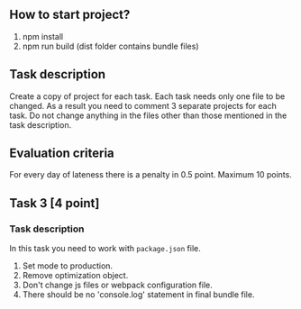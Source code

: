 ## How to start project?

1. npm install
2. npm run build (dist folder contains bundle files)

## Task description
Create a copy of project for each task. Each task needs only one file to be changed. As a result you need to comment 3
separate projects for each task. Do not change anything in the files other than those mentioned in the task description.

## Evaluation criteria
For every day of lateness there is a penalty in 0.5 point. Maximum 10 points.

## Task 3 [4 point]

### Task description

In this task you need to work with `package.json` file.

1. Set mode to production.
2. Remove optimization object.
3. Don't change js files or webpack configuration file.
4. There should be no 'console.log' statement in final bundle file.

